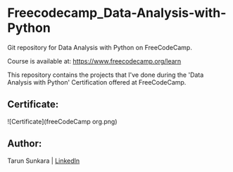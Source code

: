 # Freecodecamp_Data-Analysis-with-Python

Git repository for Data Analysis with Python on FreeCodeCamp.

Course is available at: https://www.freecodecamp.org/learn

This repository contains the projects that I've done during the 'Data Analysis with Python' Certification offered at FreeCodeCamp.

## Certificate:
![Certificate](freeCodeCamp org.png)

## Author:
Tarun Sunkara | [LinkedIn](https://www.linkedin.com/in/tarunkumar-sunkara/)

